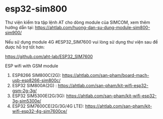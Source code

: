 # esp32-sim800
Thư viện kiểm tra tập lệnh AT cho dòng module của SIMCOM, xem thêm hướng dẫn tại:
https://ahtlab.com/huong-dan-su-dung-module-sim800-sim900/

Nếu sử dụng module 4G #ESP32_SIM7600 vui lòng sử dụng thư viện sau để được hỗ trợ tốt hơn:

https://github.com/aht-lab/ESP32_SIM7600

ESP wifi with GSM module
1. ESP8266 SIM800C(2G): https://ahtlab.com/san-pham/board-mach-usb-esp8266-sim800c/
2. ESP32 SIM800A(2G) : https://ahtlab.com/san-pham/kit-wifi-esp32-gsm-2g-3g/
3. ESP32 SIM5300E(2G/3G): https://ahtlab.com/san-pham/kit-wifi-esp32-3g-sim5300e/
4. ESP32 SIM7600CE(2G/3G/4G LTE): https://ahtlab.com/san-pham/kit-wifi-esp32-4g-sim7600ce/
